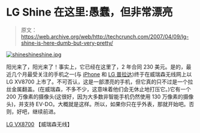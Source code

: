 # LG Shine 在这里:愚蠢，但非常漂亮

> 原文：<https://web.archive.org/web/http://techcrunch.com/2007/04/09/lg-shine-is-here-dumb-but-very-pretty/>

[![shineshineshine.jpg](img/d46c4c16300167566bfb79e38a0592a3.png)](https://web.archive.org/web/20160531095533/http://old.crunchgear.com/wp-content/uploads/shineshineshine.jpg "shineshineshine.jpg")

阳光来了，阳光来了！事实上，它已经在这里了，2 年合同 230 美元。是的，最近几个月最受关注的手机之一(与 [iPhone](https://web.archive.org/web/20160531095533/http://crunchgear.com/2007/03/13/iphone-ad-spotted-on-fifth-avenue-apple-store/) 和 [LG 普拉达](https://web.archive.org/web/20160531095533/http://crunchgear.com/2007/03/27/synaptics-the-prada-and-the-scrawla/))终于在威瑞森无线网上以 LG XV8700 上市了。不可否认，这是一部漂亮的手机，但它真的只不过是一个拉丝金属翻盖。(在威瑞森，不多不少，这意味着他们会无休止地打压它。)它有一个 200 万像素的摄像头(这很好，因为大多数非智能手机仍然使用 130 万像素的摄像头)，并支持 EV-DO。大概就是这样。所以，如果你只在乎外表，那就开始吧。否则，好吧，继续前进。

[LG VX8700](https://web.archive.org/web/20160531095533/http://www.verizonwireless.com/b2c/store/controller?item=phoneFirst&action=viewPhoneDetail&selectedPhoneId=2971) 【威瑞森无线】